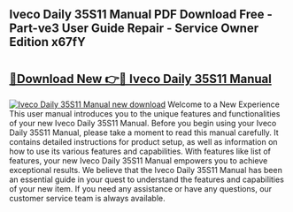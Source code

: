 ## Iveco Daily 35S11 Manual PDF Download Free - Part-ve3 User Guide Repair - Service Owner Edition x67fY

# <h2><a href="http://cf15225.oget.top/?id=Iveco+Daily+35S11+Manual">🔗Download New 👉🔴 Iveco Daily 35S11 Manual</a></h2>

[![Iveco Daily 35S11 Manual new download](https://i.imgur.com/5g1atiW.png)](http://cf15225.oget.top/?id=Iveco+Daily+35S11+Manual)
Welcome to a New Experience This user manual introduces you to the unique features and functionalities of your new Iveco Daily 35S11 Manual. Before you begin using your Iveco Daily 35S11 Manual, please take a moment to read this manual carefully. It contains detailed instructions for product setup, as well as information on how to use its various features and capabilities. With features like list of features, your new Iveco Daily 35S11 Manual empowers you to achieve exceptional results. We believe that the Iveco Daily 35S11 Manual has been an essential guide in your quest to understand the features and capabilities of your new item. If you need any assistance or have any questions, our customer service team is always available.
